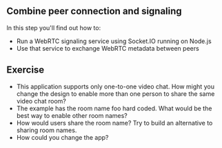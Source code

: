 ## Combine peer connection and signaling

In this step you'll find out how to:

- Run a WebRTC signaling service using Socket.IO running on Node.js
- Use that service to exchange WebRTC metadata between peers

## Exercise

- This application supports only one-to-one video chat. How might you change the design to enable more than one person to share the same video chat room?
- The example has the room name foo hard coded. What would be the best way to enable other room names?
- How would users share the room name? Try to build an alternative to sharing room names.
- How could you change the app?
